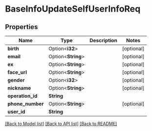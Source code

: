 # BaseInfoUpdateSelfUserInfoReq

## Properties

Name | Type | Description | Notes
------------ | ------------- | ------------- | -------------
**birth** | Option<**i32**> |  | [optional]
**email** | Option<**String**> |  | [optional]
**ex** | Option<**String**> |  | [optional]
**face_url** | Option<**String**> |  | [optional]
**gender** | Option<**i32**> |  | [optional]
**nickname** | Option<**String**> |  | [optional]
**operation_id** | **String** |  | 
**phone_number** | Option<**String**> |  | [optional]
**user_id** | **String** |  | 

[[Back to Model list]](../README.md#documentation-for-models) [[Back to API list]](../README.md#documentation-for-api-endpoints) [[Back to README]](../README.md)


